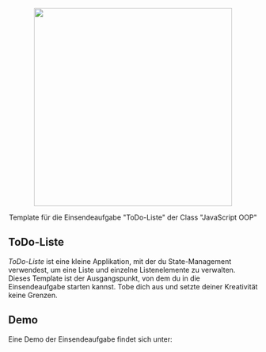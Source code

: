 <p align="center"><a href="https://www.webmasters-fernakademie.de"><img src="https://www.webmasters-fernakademie.de/images/wfa_img/logo-wfa.png?1571290125" width="400"></a></p>
<p align="center">
Template für die Einsendeaufgabe "ToDo-Liste" der Class "JavaScript OOP"
</p>

## ToDo-Liste
*ToDo-Liste* ist eine kleine Applikation, mit der du State-Management verwendest, um eine Liste und einzelne Listenelemente zu verwalten. Dieses Template ist der Ausgangspunkt, von dem du in die Einsendeaufgabe starten kannst. Tobe dich aus und setzte deiner Kreativität keine Grenzen.

## Demo

Eine Demo der Einsendeaufgabe findet sich unter:
